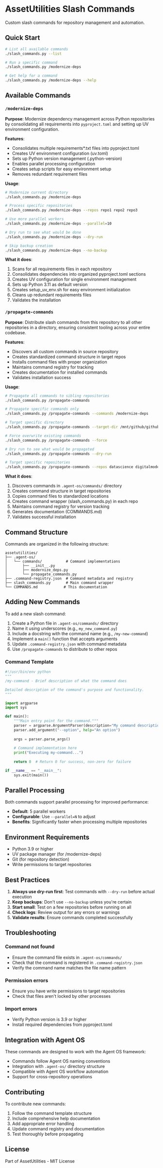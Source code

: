 # AssetUtilities Slash Commands

Custom slash commands for repository management and automation.

## Quick Start

```bash
# List all available commands
./slash_commands.py --list

# Run a specific command
./slash_commands.py /modernize-deps

# Get help for a command
./slash_commands.py /modernize-deps --help
```

## Available Commands

### `/modernize-deps`

**Purpose**: Modernize dependency management across Python repositories by consolidating all requirements into `pyproject.toml` and setting up UV environment configuration.

**Features**:
- Consolidates multiple requirements*.txt files into pyproject.toml
- Creates UV environment configuration (uv.toml)
- Sets up Python version management (.python-version)
- Enables parallel processing configuration
- Creates setup scripts for easy environment setup
- Removes redundant requirement files

**Usage**:
```bash
# Modernize current directory
./slash_commands.py /modernize-deps

# Process specific repositories
./slash_commands.py /modernize-deps --repos repo1 repo2 repo3

# Use more parallel workers
./slash_commands.py /modernize-deps --parallel=10

# Dry run to see what would be done
./slash_commands.py /modernize-deps --dry-run

# Skip backup creation
./slash_commands.py /modernize-deps --no-backup
```

**What it does**:
1. Scans for all requirements files in each repository
2. Consolidates dependencies into organized pyproject.toml sections
3. Creates UV configuration for single environment management
4. Sets up Python 3.11 as default version
5. Creates setup_uv_env.sh for easy environment initialization
6. Cleans up redundant requirements files
7. Validates the installation

### `/propagate-commands`

**Purpose**: Distribute slash commands from this repository to all other repositories in a directory, ensuring consistent tooling across your entire codebase.

**Features**:
- Discovers all custom commands in source repository
- Creates standardized command structure in target repos
- Installs command files with proper organization
- Maintains command registry for tracking
- Creates documentation for installed commands
- Validates installation success

**Usage**:
```bash
# Propagate all commands to sibling repositories
./slash_commands.py /propagate-commands

# Propagate specific commands only
./slash_commands.py /propagate-commands --commands /modernize-deps

# Target specific directory
./slash_commands.py /propagate-commands --target-dir /mnt/github/github

# Force overwrite existing commands
./slash_commands.py /propagate-commands --force

# Dry run to see what would be propagated
./slash_commands.py /propagate-commands --dry-run

# Target specific repositories
./slash_commands.py /propagate-commands --repos datascience digitalmodel
```

**What it does**:
1. Discovers commands in `.agent-os/commands/` directory
2. Creates command structure in target repositories
3. Copies command files to standardized locations
4. Creates command wrapper (slash_commands.py) in each repo
5. Maintains command registry for version tracking
6. Generates documentation (COMMANDS.md)
7. Validates successful installation

## Command Structure

Commands are organized in the following structure:

```
assetutilities/
├── .agent-os/
│   └── commands/           # Command implementations
│       ├── __init__.py
│       ├── modernize_deps.py
│       └── propagate_commands.py
├── .command-registry.json  # Command metadata and registry
├── slash_commands.py       # Main command wrapper
└── COMMANDS.md            # This documentation
```

## Adding New Commands

To add a new slash command:

1. Create a Python file in `.agent-os/commands/` directory
2. Name it using underscores (e.g., `my_new_command.py`)
3. Include a docstring with the command name (e.g., `/my-new-command`)
4. Implement a `main()` function that accepts arguments
5. Update `.command-registry.json` with command metadata
6. Use `/propagate-commands` to distribute to other repos

### Command Template

```python
#!/usr/bin/env python
"""
/my-command - Brief description of what the command does

Detailed description of the command's purpose and functionality.
"""

import argparse
import sys

def main():
    """Main entry point for the command."""
    parser = argparse.ArgumentParser(description="My command description")
    parser.add_argument("--option", help="An option")
    
    args = parser.parse_args()
    
    # Command implementation here
    print("Executing my-command...")
    
    return 0  # Return 0 for success, non-zero for failure

if __name__ == "__main__":
    sys.exit(main())
```

## Parallel Processing

Both commands support parallel processing for improved performance:

- **Default**: 5 parallel workers
- **Configurable**: Use `--parallel=N` to adjust
- **Benefits**: Significantly faster when processing multiple repositories

## Environment Requirements

- Python 3.9 or higher
- UV package manager (for /modernize-deps)
- Git (for repository detection)
- Write permissions to target repositories

## Best Practices

1. **Always use dry-run first**: Test commands with `--dry-run` before actual execution
2. **Keep backups**: Don't use `--no-backup` unless you're certain
3. **Start small**: Test on a few repositories before running on all
4. **Check logs**: Review output for any errors or warnings
5. **Validate results**: Ensure commands completed successfully

## Troubleshooting

### Command not found
- Ensure the command file exists in `.agent-os/commands/`
- Check that the command is registered in `.command-registry.json`
- Verify the command name matches the file name pattern

### Permission errors
- Ensure you have write permissions to target repositories
- Check that files aren't locked by other processes

### Import errors
- Verify Python version is 3.9 or higher
- Install required dependencies from pyproject.toml

## Integration with Agent OS

These commands are designed to work with the Agent OS framework:

- Commands follow Agent OS naming conventions
- Integration with `.agent-os/` directory structure
- Compatible with Agent OS workflow automation
- Support for cross-repository operations

## Contributing

To contribute new commands:

1. Follow the command template structure
2. Include comprehensive help documentation
3. Add appropriate error handling
4. Update command registry and documentation
5. Test thoroughly before propagating

## License

Part of AssetUtilities - MIT License